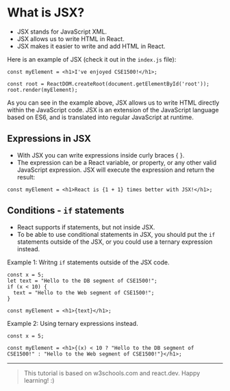 # What is JSX?
- JSX stands for JavaScript XML.
- JSX allows us to write HTML in React.
- JSX makes it easier to write and add HTML in React.

Here is an example of JSX (check it out in the `index.js` file):

```
const myElement = <h1>I've enjoyed CSE1500!</h1>;

const root = ReactDOM.createRoot(document.getElementById('root'));
root.render(myElement);
```

As you can see in the example above, JSX allows us to write HTML directly within the JavaScript code. JSX is an extension of the JavaScript language based on ES6, and is translated into regular JavaScript at runtime.

## Expressions in JSX
- With JSX you can write expressions inside curly braces { }.
- The expression can be a React variable, or property, or any other valid JavaScript expression. JSX will execute the expression and return the result:

```
const myElement = <h1>React is {1 + 1} times better with JSX!</h1>;
```
## Conditions - `if` statements

- React supports if statements, but not inside JSX.
- To be able to use conditional statements in JSX, you should put the `if` statements outside of the JSX, or you could use a ternary expression instead. 

Example 1: Writng `if` statements outside of the JSX code.
```
const x = 5;
let text = "Hello to the DB segment of CSE1500!";
if (x < 10) {
  text = "Hello to the Web segment of CSE1500!";
}

const myElement = <h1>{text}</h1>;
```
Example 2: Using ternary expressions instead.
```
const x = 5;

const myElement = <h1>{(x) < 10 ? "Hello to the DB segment of CSE1500!" : "Hello to the Web segment of CSE1500!"}</h1>;
```

---

> This tutorial is based on w3schools.com and react.dev. Happy learning! :) 